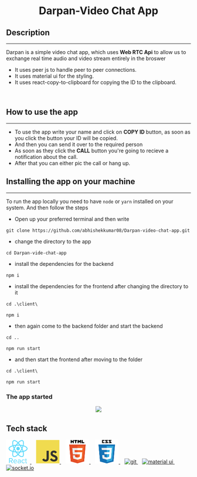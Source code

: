 <h1 align="center">Darpan-Video Chat App</h1>

<h2>Description</h2><hr>
<p>Darpan is a simple video chat app, which uses <b>Web RTC Api</b> to allow us to exchange real time audio and video stream entirely in the broswer</p>
<ul>
<li>It uses peer js to handle peer to peer connections.
<li>It uses material ui for the styling.
<li>It uses react-copy-to-clipboard for copying the ID to the clipboard.
</ul>
<br>
<h2>How to use the app</h2><hr>
<ul>
<li>To use the app write your name and click on <b>COPY ID </b> button, as soon as you click the button your ID will be copied.
<li>And then you can send it over to the required person
<li>As soon as they click the <b>CALL</b> button you're going to recieve a notification about the call. 
<li>After that you can either pic the call or hang up.</ul>

## Installing the app on your machine

<hr>

To run the app locally you need to have `node` or `yarn` installed on your system. And then follow the steps

- Open up your preferred terminal and then write

```
git clone https://github.com/abhishekkumar08/Darpan-video-chat-app.git
```

- change the directory to the app

```
cd Darpan-vide-chat-app
```

- install the dependencies for the backend

```
npm i
```

- install the dependencies for the frontend after changing the directory to it

```
cd .\client\
```

```
npm i
```

- then again come to the backend folder and start the backend

```
cd ..
```

```
npm run start
```

- and then start the frontend after moving to the folder

```
cd .\client\
```

```
npm run start
```

### The app started

<p align="center"><img src="https://media.tenor.com/images/b562ddcfb131e962f9dfa01bd32a30d1/tenor.gif" width=20%></p>

## Tech stack

<a href="https://reactjs.org/" target="_blank"> <img src="https://raw.githubusercontent.com/devicons/devicon/master/icons/react/react-original-wordmark.svg" alt="react" width="65" height="65"/> </a>&nbsp;&nbsp;
<a href="https://developer.mozilla.org/en-US/docs/Web/JavaScript" target="_blank"> <img src="https://raw.githubusercontent.com/devicons/devicon/master/icons/javascript/javascript-original.svg" alt="javascript" width="65" height="65"/> </a> &nbsp;&nbsp; <a href="https://www.w3.org/html/" target="_blank"> <img src="https://raw.githubusercontent.com/devicons/devicon/master/icons/html5/html5-original-wordmark.svg" alt="html5" width="65" height="65"/> </a>&nbsp;&nbsp; <a href="https://www.w3schools.com/css/" target="_blank"> <img src="https://raw.githubusercontent.com/devicons/devicon/master/icons/css3/css3-original-wordmark.svg" alt="css3" width="65" height="65"/> </a>&nbsp;&nbsp; <a href="https://git-scm.com/" target="_blank"> <img src="https://www.vectorlogo.zone/logos/git-scm/git-scm-icon.svg" alt="git" width="65" height="65"/> </a> &nbsp;&nbsp; <a href="https://material-ui.com/" target="_blank"> <img src="https://material-ui.com/static/logo_raw.svg" alt="material ui" width="65" height="65"/> </a> &nbsp;&nbsp; <a href="https://socket.io/" target="_blank"> <img src="https://upload.wikimedia.org/wikipedia/commons/thumb/9/96/Socket-io.svg/330px-Socket-io.svg.png" alt="socket.io" width="65" height="65"/> </a>

